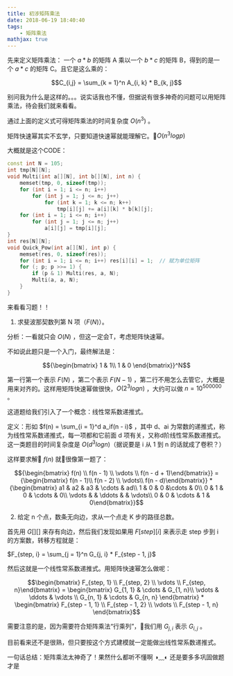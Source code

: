 ```yaml
---
title: 初涉矩阵乘法
date: 2018-06-19 18:40:40
tags: 
    - 矩阵乘法
mathjax: true
---
```


先来定义矩阵乘法：
一个 $a * b$ 的矩阵 A 乘以一个 $b * c$ 的矩阵 B，得到的是一个 $a * c$ 的矩阵 C。且它是这么乘的：

$$C_{i,j} = \sum_{k = 1}^n A_{i, k} * B_{k, j}$$

别问我为什么是这样的。。。说实话我也不懂，但据说有很多神奇的问题可以用矩阵乘法，待会我们就来看看。

通过上面的定义式可得矩阵乘法的时间复杂度 $O(n^3)$ 。

矩阵快速幂其实不玄学，只要知道快速幂就能理解它。$O(n^3 log p)$

大概就是这个CODE：
``` c++
const int N = 105;
int tmp[N][N];
void Multi(int a[][N], int b[][N], int n) {
    memset(tmp, 0, sizeof(tmp));
    for (int i = 1; i <= n; i++)
        for (int j = 1; j <= n; j++)
            for (int k = 1; k <= n; k++)
                tmp[i][j] += a[i][k] * b[k][j];
    for (int i = 1; i <= n; i++)
        for (int j = 1; j <= n; j++)
            a[i][j] = tmp[i][j];
}
int res[N][N];
void Quick_Pow(int a[][N], int p) {
    memset(res, 0, sizeof(res));
    for (int i = 1; i <= n; i++) res[i][i] = 1;  // 赋为单位矩阵
    for (; p; p >>= 1) {
        if (p & 1) Multi(res, a, N);
        Multi(a, a, N);
    }
}
```

来看看习题！！

1. 求斐波那契数列第 N 项（$F(N)$）。

分析：一看就只会 $O(N)$ ，但这一定会T，考虑矩阵快速幂。

不如说此题只是一个入门，最终解法是：

$${\begin{bmatrix} 1 & 1\\ 1 & 0 \end{bmatrix}}^N$$

第一行第一个表示 $F(N)$ ，第二个表示 $F(N - 1)$ ，第二行不用怎么去管它，大概是用来对齐的。这样用矩阵快速幂做很快，$O(2^3logn)$ ，大约可以做 $n = 10^{500000}$ 。

这道题给我们引入了一个概念：线性常系数递推式。

定义：形如 $f(n) = \sum_{i = 1}^d a_if(n - i)$ ，其中 d、ai 为常数的递推式，称为线性常系数递推式，每一项都和它前面 d 项有关，又称d阶线性常系数递推式。这一类题目的时间复杂度是 $O(d^3 logn)$（据说要是 i 从 1 到 n 的话就成了卷积？）

这样要求解 $f(n)$ 就很像第一题了：

$${\begin{bmatrix} f(n) \\ f(n - 1) \\ \vdots \\ f(n - d + 1)\end{bmatrix}} = {\begin{bmatrix} f(n - 1)\\ f(n - 2) \\ \vdots\\ f(n - d)\end{bmatrix}} * {\begin{bmatrix} a1 & a2 & a3 & \cdots & ad\\ 1 & 0 & 0 &\cdots & 0\\ 0 & 1 & 0 & \cdots & 0\\ \vdots & & \ddots & & \vdots\\ 0 & 0 & \cdots & 1 & 0\end{bmatrix}}$$

2. 给定 n 个点，数条无向边，求从一个点走 K 步的路径总数。

首先用 $G[][]$ 来存有向边，然后我们发现如果用 $F[step][i]$ 来表示走 step 步到 i 的方案数，转移方程就是：

$F_{step, i} = \sum_{j = 1}^n G_{j, i} * F_{step - 1, j}$

然后这就是一个线性常系数递推式。用矩阵快速幂怎么做呢：

$$\begin{bmatrix} F_{step, 1} \\ F_{step, 2} \\ \vdots \\ F_{step, n}\end{bmatrix} = \begin{bmatrix} G_{1, 1} & \cdots & G_{1, n}\\ \vdots & \ddots & \vdots \\ G_{n, 1} & \cdots & G_{n, n} \end{bmatrix} * \begin{bmatrix} F_{step - 1, 1} \\ F_{step - 1, 2} \\ \vdots \\ F_{step - 1, n} \end{bmatrix}$$

需要注意的是，因为需要符合矩阵乘法“行乘列”，我们用 $G_{j, i}$ 表示 $G_{i, j}$ 。

目前看来还不是很熟，但只要按这个方式建模就一定能做出线性常系数递推式。

一句话总结：矩阵乘法太神奇了！果然什么都听不懂啊 ◑﹏◐ 还是要多多巩固做题才是